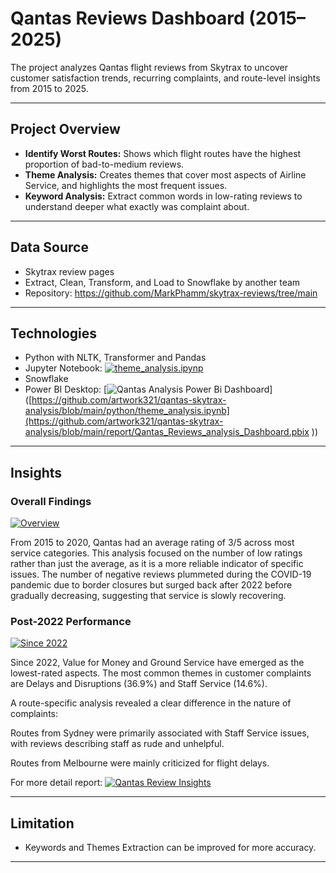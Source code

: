 # Qantas Reviews Dashboard (2015–2025)

The project analyzes Qantas flight reviews from Skytrax to uncover customer satisfaction trends, recurring complaints, and route-level insights from 2015 to 2025.

---

## Project Overview

- **Identify Worst Routes:** Shows which flight routes have the highest proportion of bad-to-medium reviews.  
- **Theme Analysis:** Creates themes that cover most aspects of Airline Service, and highlights the most frequent issues.
- **Keyword Analysis:** Extract common words in low-rating reviews to understand deeper what exactly was complaint about.

---

## Data Source

- Skytrax review pages
- Extract, Clean, Transform, and Load to Snowflake by another team
- Repository: https://github.com/MarkPhamm/skytrax-reviews/tree/main

---

## Technologies

- Python with NLTK, Transformer and Pandas
- Jupyter Notebook: [![theme_analysis.ipynp](https://github.com/YourUsername/YourRepository/blob/main/path/to/your/image.png)](https://github.com/artwork321/qantas-skytrax-analysis/blob/main/python/theme_analysis.ipynb)
- Snowflake
- Power BI Desktop: [![Qantas Analysis Power Bi Dashboard](https://github.com/YourUsername/YourRepository/blob/main/path/to/your/image.png)]([https://github.com/artwork321/qantas-skytrax-analysis/blob/main/python/theme_analysis.ipynb](https://github.com/artwork321/qantas-skytrax-analysis/blob/main/report/Qantas_Reviews_analysis_Dashboard.pbix  ))

---

## Insights

### Overall Findings

[![Overview](https://github.com/YourUsername/YourRepository/blob/main/path/to/your/image.png)](https://github.com/artwork321/qantas-skytrax-analysis/blob/main/report/Overview.png)

From 2015 to 2020, Qantas had an average rating of 3/5 across most service categories. This analysis focused on the number of low ratings rather than just the average, as it is a more reliable indicator of specific issues. The number of negative reviews plummeted during the COVID-19 pandemic due to border closures but surged back after 2022 before gradually decreasing, suggesting that service is slowly recovering.

### Post-2022 Performance

[![Since 2022](https://github.com/YourUsername/YourRepository/blob/main/path/to/your/image.png)](https://github.com/artwork321/qantas-skytrax-analysis/blob/main/report/Since%202022.png)

Since 2022, Value for Money and Ground Service have emerged as the lowest-rated aspects. The most common themes in customer complaints are Delays and Disruptions (36.9%) and Staff Service (14.6%).

A route-specific analysis revealed a clear difference in the nature of complaints:

Routes from Sydney were primarily associated with Staff Service issues, with reviews describing staff as rude and unhelpful.

Routes from Melbourne were mainly criticized for flight delays.

For more detail report: [![Qantas Review Insights](https://github.com/YourUsername/YourRepository/blob/main/path/to/your/image.png)](https://github.com/artwork321/qantas-skytrax-analysis/blob/main/report/Insights.pdf)

---

## Limitation

- Keywords and Themes Extraction can be improved for more accuracy.

---
